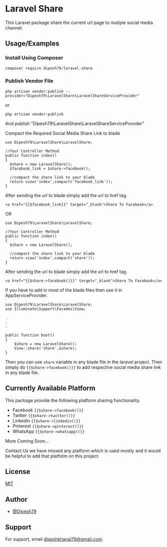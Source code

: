 
# Laravel Share

This Laravel package share the current url page to mutiple social media channel.


## Usage/Examples
### Install Using Composer
```javascript
composer require dipesh79/laravel-share
```

### Publish Vendor File
```
php artisan vendor:publish --provider="Dipesh79\LaravelShare\LaravelShareServiceProvider"
```
or 
```
php artisan vendor:publish
```
And publish "Dipesh79\LaravelShare\LaravelShareServiceProvider"


Compact the Required Social Media Share Link to blade

```
use Dipesh79\LaravelShare\LaravelShare;

//Your Controller Method
public function index()
{
  $share = new LaravelShare();
  $facebook_link = $share->facebook();

  //compact the share link to your blade
  return view('index',compact('facebook_link'));
}

```

After sending the url to blade simply add the url to href tag.

```
<a href="{{$facebook_link}}" target="_blank">Share To Facebook</a>
```

OR

```
use Dipesh79\LaravelShare\LaravelShare;

//Your Controller Method
public function index()
{
  $share = new LaravelShare();
 
  //compact the share link to your blade
  return view('index',compact('share'));
}

```

After sending the url to blade simply add the url to href tag.

```
<a href="{{$share->facebook()}}" target="_blank">Share To Facebook</a>
```

If you have to add in most of the blade files then use it in AppServiceProvider.

```
use Dipesh79\LaravelShare\LaravelShare;
use Illuminate\Support\Facades\View;

.
.
.

public function boot()
{
    $share = new LaravelShare();
    View::share('share',$share);
}

```

Then you can use ```share``` variable in any blade file in the laravel project. Then simply do ```{{$share->facebook()}}``` to add respective social media share link in any blade file.
 

## Currently Available Platform

This package provide the following platform sharing functionality.

- Facebook
```{{$share->facebook()}}```
- Twitter
```{{$share->twitter()}}```
- Linkedin
```{{$share->linkedin()}}```
- Pinterest
```{{$share->pinterest()}}```
- WhatsApp
```{{$share->whatsapp()}}```

More Coming Soon...

Contact Us we have missed any platform which is used mostly and it would be helpful to add that platfotm on this project.


## License

[MIT](https://choosealicense.com/licenses/mit/)


## Author

- [@Dipesh79](https://www.github.com/Dipesh79)


## Support

For support, email dipeshkhanal79@gmail.com.

